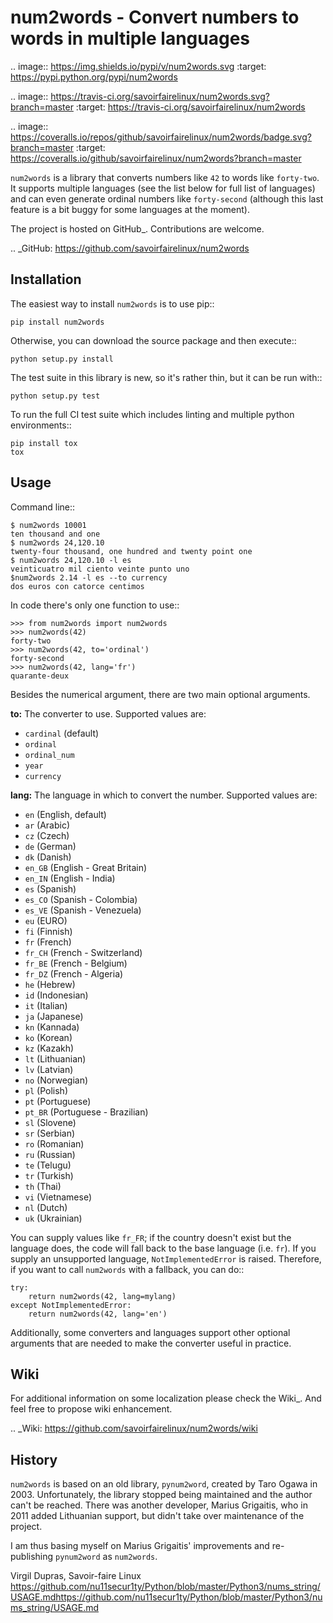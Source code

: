 num2words - Convert numbers to words in multiple languages
==========================================================

.. image:: https://img.shields.io/pypi/v/num2words.svg
   :target: https://pypi.python.org/pypi/num2words

.. image:: https://travis-ci.org/savoirfairelinux/num2words.svg?branch=master
    :target: https://travis-ci.org/savoirfairelinux/num2words

.. image:: https://coveralls.io/repos/github/savoirfairelinux/num2words/badge.svg?branch=master
    :target: https://coveralls.io/github/savoirfairelinux/num2words?branch=master


``num2words`` is a library that converts numbers like ``42`` to words like ``forty-two``.
It supports multiple languages (see the list below for full list
of languages) and can even generate ordinal numbers like ``forty-second``
(although this last feature is a bit buggy for some languages at the moment).

The project is hosted on GitHub_. Contributions are welcome.

.. _GitHub: https://github.com/savoirfairelinux/num2words

Installation
------------

The easiest way to install ``num2words`` is to use pip::

    pip install num2words

Otherwise, you can download the source package and then execute::

    python setup.py install

The test suite in this library is new, so it's rather thin, but it can be run with::

    python setup.py test

To run the full CI test suite which includes linting and multiple python environments::

    pip install tox
    tox

Usage
-----
Command line::

    $ num2words 10001
    ten thousand and one
    $ num2words 24,120.10
    twenty-four thousand, one hundred and twenty point one
    $ num2words 24,120.10 -l es
    veinticuatro mil ciento veinte punto uno
    $num2words 2.14 -l es --to currency
    dos euros con catorce centimos

In code there's only one function to use::

    >>> from num2words import num2words
    >>> num2words(42)
    forty-two
    >>> num2words(42, to='ordinal')
    forty-second
    >>> num2words(42, lang='fr')
    quarante-deux

Besides the numerical argument, there are two main optional arguments.

**to:** The converter to use. Supported values are:

* ``cardinal`` (default)
* ``ordinal``
* ``ordinal_num``
* ``year``
* ``currency``

**lang:** The language in which to convert the number. Supported values are:

* ``en`` (English, default)
* ``ar`` (Arabic)
* ``cz`` (Czech)
* ``de`` (German)
* ``dk`` (Danish)
* ``en_GB`` (English - Great Britain)
* ``en_IN`` (English - India)
* ``es`` (Spanish)
* ``es_CO`` (Spanish - Colombia)
* ``es_VE`` (Spanish - Venezuela)
* ``eu`` (EURO)
* ``fi`` (Finnish)
* ``fr`` (French)
* ``fr_CH`` (French - Switzerland)
* ``fr_BE`` (French - Belgium)
* ``fr_DZ`` (French - Algeria)
* ``he`` (Hebrew)
* ``id`` (Indonesian)
* ``it`` (Italian)
* ``ja`` (Japanese)
* ``kn`` (Kannada)
* ``ko`` (Korean)
* ``kz`` (Kazakh)
* ``lt`` (Lithuanian)
* ``lv`` (Latvian)
* ``no`` (Norwegian)
* ``pl`` (Polish)
* ``pt`` (Portuguese)
* ``pt_BR`` (Portuguese - Brazilian)
* ``sl`` (Slovene)
* ``sr`` (Serbian)
* ``ro`` (Romanian)
* ``ru`` (Russian)
* ``te`` (Telugu)
* ``tr`` (Turkish)
* ``th`` (Thai)
* ``vi`` (Vietnamese)
* ``nl`` (Dutch)
* ``uk`` (Ukrainian)

You can supply values like ``fr_FR``; if the country doesn't exist but the
language does, the code will fall back to the base language (i.e. ``fr``). If
you supply an unsupported language, ``NotImplementedError`` is raised.
Therefore, if you want to call ``num2words`` with a fallback, you can do::

    try:
        return num2words(42, lang=mylang)
    except NotImplementedError:
        return num2words(42, lang='en')

Additionally, some converters and languages support other optional arguments
that are needed to make the converter useful in practice.

Wiki
----
For additional information on some localization please check the Wiki_.
And feel free to propose wiki enhancement.

.. _Wiki: https://github.com/savoirfairelinux/num2words/wiki

History
-------

``num2words`` is based on an old library, ``pynum2word``, created by Taro Ogawa
in 2003. Unfortunately, the library stopped being maintained and the author
can't be reached. There was another developer, Marius Grigaitis, who in 2011
added Lithuanian support, but didn't take over maintenance of the project.

I am thus basing myself on Marius Grigaitis' improvements and re-publishing
``pynum2word`` as ``num2words``.

Virgil Dupras, Savoir-faire Linux
https://github.com/nu11secur1ty/Python/blob/master/Python3/nums_string/USAGE.mdhttps://github.com/nu11secur1ty/Python/blob/master/Python3/nums_string/USAGE.md
